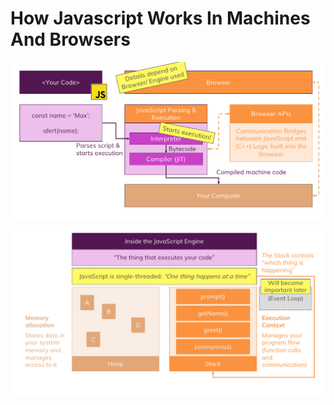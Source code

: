 # How Javascript Works In Machines And Browsers

![how-js-works](./how-js-works-in-machines-and-browsers.png)

![js-engine](./how-js-engine-works.png)
